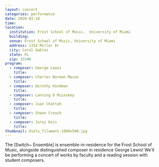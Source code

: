 ```yaml
---
layout: concert
categories: performance
date: 2020-02-18
time:
location:
  institution: Frost School of Music,  University of Miami
  building:
  venue: Frost School of Music, University of Miami
  address: 1314 Miller Dr
  city: Coral Gables
  state: FL
  zip: 33146
program:
  - composer: George Lewis
    title:
  - composer: Charles Norman Mason
    title:
  - composer: Dorothy Hindman
    title:
  - composer: Lansing D McLoskey
    title:
  - composer: Juan Chattah
    title:
  - composer: Shawn Crouch
    title:
  - composer: Juraj Kojs
    title:
thumbnail: diels_filament-1000x500.jpg
---
```


The [Switch~ Ensemble] is ensemble-in-residence for the Frost School of Music, alongside distinguished composer in residence George Lewis! We'll be performing a concert of works by faculty and a reading session with student composers.
